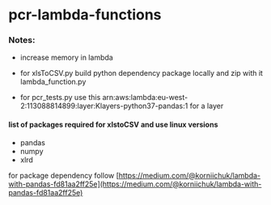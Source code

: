 # pcr-lambda-functions

### Notes:

- increase memory in lambda

- for xlsToCSV.py build python dependency package locally and zip with it lambda_function.py

- for pcr_tests.py use this   arn:aws:lambda:eu-west-2:113088814899:layer:Klayers-python37-pandas:1 for a layer


#### list of packages required for xlstoCSV and use linux versions

- pandas
- numpy
- xlrd



for package dependency follow
[https://medium.com/@korniichuk/lambda-with-pandas-fd81aa2ff25e](https://medium.com/@korniichuk/lambda-with-pandas-fd81aa2ff25e)


